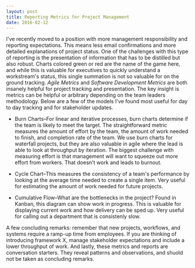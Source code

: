 ```yaml
---
layout: post
title: Reporting Metrics for Project Management
date: 2016-02-12
---
```


I've recently moved to a position with more management responsibility and reporting expectations. This means less email confirmations and more detailed explanations of project status. One of the challenges with this type of reporting is the presentation of information that has to be distilled but also robust. Charts colored green or red are the name of the game here, and while this is valuable for executives to quickly understand a workstream's status, this single summation is not so valuable for on the ground tracking. *Agile Metrics* and *Software Development Metrics* are both insanely helpful for project tracking and presentation. The key insight is metrics can be helpful or arbitrary depending on the team leaders methodology. Below are a few of the models I've found most useful for day to day tracking and for stakeholder updates.


- Burn Charts–For linear and iterative processes, burn charts determine if the team is likely to meet the target. The straightforward metric measures the amount of effort by the team, the amount of work needed to finish, and completion rate of the team. We use burn charts for waterfall projects, but they are also valuable in agile where the lead is able to look at throughput by iteration. The biggest challenge with measuring effort is that management will want to squeeze out more effort from workers. That doesn't work and leads to burnout.


- Cycle Chart–This measures the consistency of a team's performance by looking at the average time needed to create a single item. Very useful for estimating the amount of work needed for future projects.


- Cumulative Flow–What are the bottlenecks in the project? Found in Kanban, this diagram can show work in progress. This is valuable for displaying current work and how delivery can be sped up. Very useful for calling out a department that is consistenly slow.


A few concluding remarks: remember that new projects, workflows, and systems require a ramp-up time from employees. If you are thinking of introducing framework X, manage stakeholder expectations and include a lower throughput of work. And lastly, these metrics and reports are conversation starters. They reveal patterns and observations, and shuold not be taken as concluding remarks.
